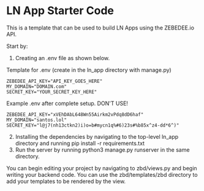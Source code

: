 # LN App Starter Code

This is a template that can be used to build LN Apps using the ZEBEDEE.io API.

Start by:
1. Creating an .env file as shown below.

Template for .env (create in the ln_app directory with manage.py)
```
ZEBEDEE_API_KEY="API_KEY_GOES_HERE"
MY_DOMAIN="DOMAIN.com"
SECRET_KEY="YOUR_SECRET_KEY_HERE"
```

Example .env after complete setup. DON'T USE!
```
ZEBEDEE_API_KEY="xVEhDAbL648Wn55Airkm2vPdq8dD6haf"
MY_DOMAIN="santos.lol"
SECRET_KEY="l@j7(nh13ctkn2)i)o=b#mycn1q%#6)23s#%b85x^z4-dd*6^)"
```

2. Installing the dependencies by navigating to the top-level ln_app directory and running pip install -r requirements.txt
3. Run the server by running python3 manage.py runserver in the same directory.


You can begin editing your project by navigating to zbd/views.py and begin writing your backend code. You can use the zbd/templates/zbd directory to add your templates to be rendered by the view.